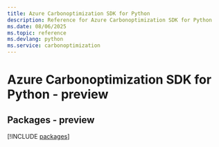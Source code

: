 ```yaml
---
title: Azure Carbonoptimization SDK for Python
description: Reference for Azure Carbonoptimization SDK for Python
ms.date: 08/06/2025
ms.topic: reference
ms.devlang: python
ms.service: carbonoptimization
---
```

# Azure Carbonoptimization SDK for Python - preview
## Packages - preview
[!INCLUDE [packages](carbonoptimization-index.md)]